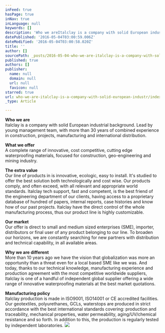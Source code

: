 ```yaml
---
inFeed: true
hasPage: true
inNav: true
inLanguage: null
keywords: []
description: 'Who we areItalclay is a company with solid European industrial background. Lead by young management team, with more than 30 years of combined experience in construction, projects, manufacturing and international distribution.'
datePublished: '2016-05-04T03:00:59.006Z'
dateModified: '2016-05-04T03:00:58.020Z'
title: ''
author: []
sourcePath: _posts/2016-05-04-who-we-are-italclay-is-a-company-with-solid-european-industr.md
published: true
authors: []
publisher:
  name: null
  domain: null
  url: null
  favicon: null
starred: true
url: who-we-are-italclay-is-a-company-with-solid-european-industr/index.html
_type: Article

---
```

**Who we are**  
Italclay is a company with solid European industrial background. Lead by young management team, with more than 30 years of combined experience in construction, projects, manufacturing and international distribution.

**What we offer**  
A complete range of innovative, cost competitive, cutting edge waterproofing materials, focused for construction, geo-engineering and mining industry.

**The extra value**  
Our line of products in is innovative, ecologic, easy to install. It's studied to offer the best solution both technologically and cost wise. Our products comply, and often exceed, with all relevant and appropriate world standards. Italclay tech support, fast and competent, is the best friend of the engineering department of our clients, having access to a proprietary database of hundred of papers, internal reports, case histories and know how of our past projects. Italclay have the direct control of the whole manufacturing process, thus our product line is highly customizable.

**Our market**  
Our offer is direct to small and medium sized enterprises (SME), importer, distributors or final user of any product belonging to our line. To broaden our horizons, we are constantly searching for new partners with distribution and technical capability, in all available areas.

**Why we are different**  
More than 10 years ago we have the vision that globalization was more an opportunity than a threat even for a local based SME like we was. And today, thanks to our technical knowledge, manufacturing experience and production agreement with the most competitive worldwide suppliers, Italclay is one of a handful of independent global supplier offering a wide range of innovative waterproofing materials at the best market quotations.

**Manufacturing policy**  
Italclay production is made in ISO9001, ISO14001 or CE accredited facilities. Our geotextiles, polyurethanes, GCLs, waterstops are produced in strict accordance with the best international standards covering: production and traceability, mechanical properties, water permeability, aging/UV/chemical resistance and so forth. In addition to this, the production is regularly tested by independent laboratories.
![](https://the-grid-user-content.s3-us-west-2.amazonaws.com/6fcc93ba-96d6-4797-8284-583c9552e95a.jpg)